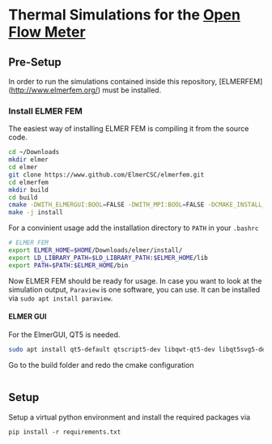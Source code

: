 # Thermal Simulations for the [Open Flow Meter](https://github.com/JochiSt/OpenFlowMeter)

## Pre-Setup
In order to run the simulations contained inside this repository, [ELMERFEM]
(http://www.elmerfem.org/) must be installed.

### Install ELMER FEM
The easiest way of installing ELMER FEM is compiling it from the source code.
```bash
cd ~/Downloads
mkdir elmer
cd elmer
git clone https://www.github.com/ElmerCSC/elmerfem.git
cd elmerfem
mkdir build
cd build
cmake -DWITH_ELMERGUI:BOOL=FALSE -DWITH_MPI:BOOL=FALSE -DCMAKE_INSTALL_PREFIX=../../install ../
make -j install
```

For a convinient usage add the installation directory to `PATH` in your `.bashrc`
```bash
# ELMER FEM
export ELMER_HOME=$HOME/Downloads/elmer/install/
export LD_LIBRARY_PATH=$LD_LIBRARY_PATH:$ELMER_HOME/lib
export PATH=$PATH:$ELMER_HOME/bin
```

Now ELMER FEM should be ready for usage. In case you want to look at the 
simulation output, `Paraview` is one software, you can use. It can be installed 
via `sudo apt install paraview`.

#### ELMER GUI
For the ElmerGUI, QT5 is needed.
```bash
sudo apt install qt5-default qtscript5-dev libqwt-qt5-dev libqt5svg5-dev
```
Go to the build folder and redo the cmake configuration
```bash
```

## Setup
Setup a virtual python environment and install the required packages via
```
pip install -r requirements.txt
```

